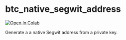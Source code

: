 # btc_native_segwit_address

[![Open In Colab](https://colab.research.google.com/assets/colab-badge.svg)](https://colab.research.google.com/github/chlee-0/btc_native_segwit_address)

Generate a a native Segwit address from a private key.
